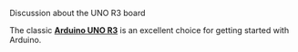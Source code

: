 Discussion about the UNO R3 board

The classic [**Arduino UNO R3**](https://docs.arduino.cc/hardware/uno-rev3/) is an excellent choice for getting started with Arduino.
